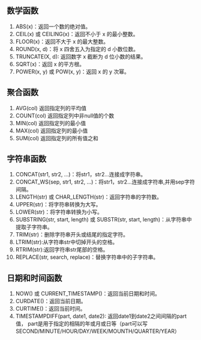## 数学函数
1. ABS(x)：返回一个数的绝对值。
2. CEIL(x) 或 CEILING(x)：返回不小于 x 的最小整数。
3. FLOOR(x)：返回不大于 x 的最大整数。
4. ROUND(x, d)：将 x 四舍五入为指定的 d 小数位数。
5. TRUNCATE(X, d): 返回数字 x 截断为 d 位小数的结果。
6. SQRT(x)：返回 x 的平方根。
7. POWER(x, y) 或 POW(x, y)：返回 x 的 y 次幂。
 
## 聚合函数
1. AVG(col) 返回指定列的平均值
2. COUNT(col) 返回指定列中非null值的个数
3. MIN(col) 返回指定列的最小值
4. MAX(col) 返回指定列的最小值
5. SUM(col) 返回指定列的所有值之和

## 字符串函数

1. CONCAT(str1, str2, ...)：将str1，str2...连接成字符串。
2. CONCAT_WS(sep, str1, str2, ...)：将str1，str2...连接成字符串,并用sep字符间隔。
3. LENGTH(str) 或 CHAR_LENGTH(str)：返回字符串的字符数。
4. UPPER(str)：将字符串转换为大写。
5. LOWER(str)：将字符串转换为小写。
6. SUBSTRING(str, start, length) 或 SUBSTR(str, start, length)：从字符串中提取子字符串。
7. TRIM(str)：删除字符串开头或结尾的指定字符。
8. LTRIM(str):从字符串str中切掉开头的空格。
9. RTRIM(str):返回字符串str尾部的空格。
10. REPLACE(str, search, replace)：替换字符串中的子字符串。

## 日期和时间函数

1. NOW() 或 CURRENT_TIMESTAMP()：返回当前日期和时间。
2. CURDATE()：返回当前日期。
3. CURTIME()：返回当前时间。
4. TIMESTAMPDIFF(part, date1, date2): 返回date1到date2之间间隔的part值，
part是用于指定的相隔的年或月或日等（part可以写SECOND/MINUTE/HOUR/DAY/WEEK/MOUNTH/QUARTER/YEAR）